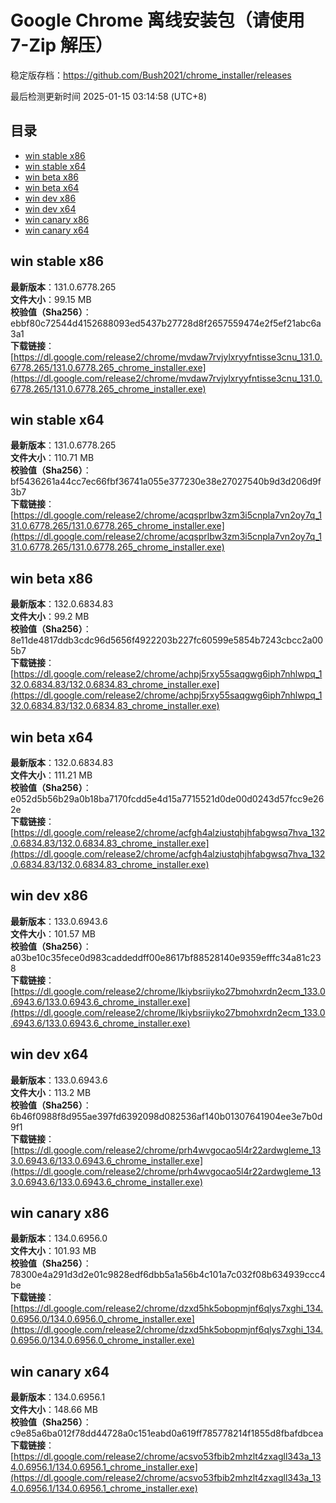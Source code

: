 # Google Chrome 离线安装包（请使用 7-Zip 解压）
稳定版存档：<https://github.com/Bush2021/chrome_installer/releases>

最后检测更新时间
2025-01-15 03:14:58 (UTC+8)


## 目录
* [win stable x86](https://github.com/Bush2021/chrome_installer?tab=readme-ov-file#win-stable-x86)
* [win stable x64](https://github.com/Bush2021/chrome_installer?tab=readme-ov-file#win-stable-x64)
* [win beta x86](https://github.com/Bush2021/chrome_installer?tab=readme-ov-file#win-beta-x86)
* [win beta x64](https://github.com/Bush2021/chrome_installer?tab=readme-ov-file#win-beta-x64)
* [win dev x86](https://github.com/Bush2021/chrome_installer?tab=readme-ov-file#win-dev-x86)
* [win dev x64](https://github.com/Bush2021/chrome_installer?tab=readme-ov-file#win-dev-x64)
* [win canary x86](https://github.com/Bush2021/chrome_installer?tab=readme-ov-file#win-canary-x86)
* [win canary x64](https://github.com/Bush2021/chrome_installer?tab=readme-ov-file#win-canary-x64)

## win stable x86
**最新版本**：131.0.6778.265  
**文件大小**：99.15 MB  
**校验值（Sha256）**：ebbf80c72544d4152688093ed5437b27728d8f2657559474e2f5ef21abc6a3a1  
**下载链接**：[https://dl.google.com/release2/chrome/mvdaw7rvjylxryyfntisse3cnu_131.0.6778.265/131.0.6778.265_chrome_installer.exe](https://dl.google.com/release2/chrome/mvdaw7rvjylxryyfntisse3cnu_131.0.6778.265/131.0.6778.265_chrome_installer.exe)  

## win stable x64
**最新版本**：131.0.6778.265  
**文件大小**：110.71 MB  
**校验值（Sha256）**：bf5436261a44cc7ec66fbf36741a055e377230e38e27027540b9d3d206d9f3b7  
**下载链接**：[https://dl.google.com/release2/chrome/acqsprlbw3zm3i5cnpla7vn2oy7q_131.0.6778.265/131.0.6778.265_chrome_installer.exe](https://dl.google.com/release2/chrome/acqsprlbw3zm3i5cnpla7vn2oy7q_131.0.6778.265/131.0.6778.265_chrome_installer.exe)  

## win beta x86
**最新版本**：132.0.6834.83  
**文件大小**：99.2 MB  
**校验值（Sha256）**：8e11de4817ddb3cdc96d5656f4922203b227fc60599e5854b7243cbcc2a005b7  
**下载链接**：[https://dl.google.com/release2/chrome/achpj5rxy55saqgwg6iph7nhlwpq_132.0.6834.83/132.0.6834.83_chrome_installer.exe](https://dl.google.com/release2/chrome/achpj5rxy55saqgwg6iph7nhlwpq_132.0.6834.83/132.0.6834.83_chrome_installer.exe)  

## win beta x64
**最新版本**：132.0.6834.83  
**文件大小**：111.21 MB  
**校验值（Sha256）**：e052d5b56b29a0b18ba7170fcdd5e4d15a7715521d0de00d0243d57fcc9e262e  
**下载链接**：[https://dl.google.com/release2/chrome/acfgh4alziustqhjhfabgwsq7hva_132.0.6834.83/132.0.6834.83_chrome_installer.exe](https://dl.google.com/release2/chrome/acfgh4alziustqhjhfabgwsq7hva_132.0.6834.83/132.0.6834.83_chrome_installer.exe)  

## win dev x86
**最新版本**：133.0.6943.6  
**文件大小**：101.57 MB  
**校验值（Sha256）**：a03be10c35fece0d983caddeddff00e8617bf88528140e9359efffc34a81c238  
**下载链接**：[https://dl.google.com/release2/chrome/lkiybsriiyko27bmohxrdn2ecm_133.0.6943.6/133.0.6943.6_chrome_installer.exe](https://dl.google.com/release2/chrome/lkiybsriiyko27bmohxrdn2ecm_133.0.6943.6/133.0.6943.6_chrome_installer.exe)  

## win dev x64
**最新版本**：133.0.6943.6  
**文件大小**：113.2 MB  
**校验值（Sha256）**：6b46f0988f8d955ae397fd6392098d082536af140b01307641904ee3e7b0d9f1  
**下载链接**：[https://dl.google.com/release2/chrome/prh4wvgocao5l4r22ardwgleme_133.0.6943.6/133.0.6943.6_chrome_installer.exe](https://dl.google.com/release2/chrome/prh4wvgocao5l4r22ardwgleme_133.0.6943.6/133.0.6943.6_chrome_installer.exe)  

## win canary x86
**最新版本**：134.0.6956.0  
**文件大小**：101.93 MB  
**校验值（Sha256）**：78300e4a291d3d2e01c9828edf6dbb5a1a56b4c101a7c032f08b634939ccc4be  
**下载链接**：[https://dl.google.com/release2/chrome/dzxd5hk5obopmjnf6qlys7xghi_134.0.6956.0/134.0.6956.0_chrome_installer.exe](https://dl.google.com/release2/chrome/dzxd5hk5obopmjnf6qlys7xghi_134.0.6956.0/134.0.6956.0_chrome_installer.exe)  

## win canary x64
**最新版本**：134.0.6956.1  
**文件大小**：148.66 MB  
**校验值（Sha256）**：c9e85a6ba012f78dd44728a0c151eabd0a619ff785778214f1855d8fbafdbcea  
**下载链接**：[https://dl.google.com/release2/chrome/acsvo53fbib2mhzlt4zxagll343a_134.0.6956.1/134.0.6956.1_chrome_installer.exe](https://dl.google.com/release2/chrome/acsvo53fbib2mhzlt4zxagll343a_134.0.6956.1/134.0.6956.1_chrome_installer.exe)  

